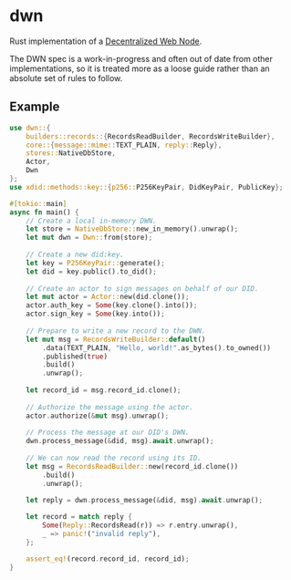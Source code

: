 # dwn

<!-- cargo-rdme start -->

Rust implementation of a [Decentralized Web Node](https://identity.foundation/decentralized-web-node/spec/).

The DWN spec is a work-in-progress and often out of date from other implementations,
so it is treated more as a loose guide rather than an absolute set of rules to follow.

## Example

```rust
use dwn::{
    builders::records::{RecordsReadBuilder, RecordsWriteBuilder},
    core::{message::mime::TEXT_PLAIN, reply::Reply},
    stores::NativeDbStore,
    Actor,
    Dwn
};
use xdid::methods::key::{p256::P256KeyPair, DidKeyPair, PublicKey};

#[tokio::main]
async fn main() {
    // Create a local in-memory DWN.
    let store = NativeDbStore::new_in_memory().unwrap();
    let mut dwn = Dwn::from(store);
   
    // Create a new did:key.
    let key = P256KeyPair::generate();
    let did = key.public().to_did();
   
    // Create an actor to sign messages on behalf of our DID.
    let mut actor = Actor::new(did.clone());
    actor.auth_key = Some(key.clone().into());
    actor.sign_key = Some(key.into());
   
    // Prepare to write a new record to the DWN.
    let mut msg = RecordsWriteBuilder::default()
        .data(TEXT_PLAIN, "Hello, world!".as_bytes().to_owned())
        .published(true)
        .build()
        .unwrap();
   
    let record_id = msg.record_id.clone();
   
    // Authorize the message using the actor.
    actor.authorize(&mut msg).unwrap();
   
    // Process the message at our DID's DWN.
    dwn.process_message(&did, msg).await.unwrap();
   
    // We can now read the record using its ID.
    let msg = RecordsReadBuilder::new(record_id.clone())
        .build()
        .unwrap();
   
    let reply = dwn.process_message(&did, msg).await.unwrap();

    let record = match reply {
        Some(Reply::RecordsRead(r)) => r.entry.unwrap(),
        _ => panic!("invalid reply"),
    };

    assert_eq!(record.record_id, record_id);
}
```

<!-- cargo-rdme end -->
